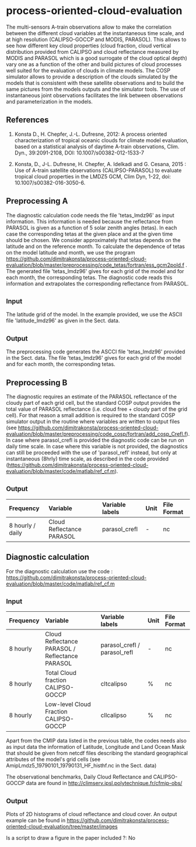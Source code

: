 # process-oriented-cloud-evaluation
The multi-sensors A-train observations allow to make the correlation between the different cloud variables at the instantaneous time scale, and at high resolution (CALIPSO-GOCCP and MODIS, PARASOL). This allows to see how different key cloud properties (cloud fraction, cloud vertical distribution provided from CALIPSO and cloud reflectance measured by MODIS and PARASOL which is a good surrogate of the cloud optical depth) vary one as a function of the other and build pictures of cloud processes well suited for the evaluation of clouds in climate models. The COSP simulator allows to provide a description of the clouds simulated by the models that is consistent with these satellite observations and to build the same pictures from the models outputs and the simulator tools. The use of instantaneous joint observations facilitates the link between observations and parameterization in the models.


References
----------
1) Konsta D., H. Chepfer, J.-L. Dufresne, 2012: A process oriented characterization of tropical oceanic clouds for climate model evaluation, based on a statistical analysis of daytime A-train observations, Clim. Dyn., 39:2091-2108, DOI: 10.1007/s00382-012-1533-7

2) Konsta, D., J-L. Dufresne, H. Chepfer, A. Idelkadi and G. Cesana, 2015 : Use of A-train satellite observations (CALIPSO-PARASOL) to evaluate tropical cloud properties in the LMDZ5 GCM, Clim Dyn, 1-22, doi: 10.1007/s00382-016-3050-6. 


Preprocessing Α 
----------
The diagnostic calculation code needs the file 'tetas_lmdz96' as input information. This information is needed because the reflectance from PARASOL is given as a function of 5 solar zenith angles (tetas). In each case the corresponding tetas at the given place and at the given time should be chosen. We consider approximately that tetas depends on the latitude and on the reference month. To calculate the dependence of tetas on the model latitude and month, we use the program https://github.com/dimitrakonsta/process-oriented-cloud-evaluation/blob/master/preprocessing/code_tetas/fortran/ess_gcm2pold.f . The generated file 'tetas_lmdz96' gives for each grid of the model and for each month, the corresponding tetas. The diagnostic code reads this information and extrapolates the corresponding reflectance from PARASOL.



<sub> Input </sub>
---------
The latitude grid of the model. In the example provided, we use the ASCII file 'latitude_lmdz96' as given in the Sect. data.  

<sub> Output </sub>
--------
The preprocessing code generates the ASCCI file 'tetas_lmdz96' provided in the Sect. data. The file 'tetas_lmdz96' gives for each grid of the model and for each month, the corresponding tetas.


Preprocessing Β
----------
The diagnostic requires an estimate of the PARASOL reflectance of the cloudy part of each grid cell, but the standard COSP output provides the total value of PARASOL reflectance (i.e. cloud free + cloudy part of the grid cell). For that reason a small addition is required to the standard COSP simulator output in the routine where variables are written to output files (see https://github.com/dimitrakonsta/process-oriented-cloud-evaluation/blob/master/preprocessing/code_cosp/fortran/add_cosp_Crefl.f). In case where parasol_crefl is provided the diagnostic code can be run on daily time scale.
In case where this variable is not provided, the diagnostics can still be proceeded with the use of 'parasol_refl' instead, but only at instantaneous (8hrly) time scale, as described in the code provided (https://github.com/dimitrakonsta/process-oriented-cloud-evaluation/blob/master/code/matlab/ref_cf.m).

<sub> Output </sub>
--------
| Frequency | Variable | Variable labels | Unit | File Format |
|:----------|:-----------------------------|:-------------|:------|:------------|
| 8 hourly / daily | Cloud Reflectance PARASOL | parasol_crefl  | -  | nc

Diagnostic calculation
-----------------------

For the diagnostic calculation use the code : https://github.com/dimitrakonsta/process-oriented-cloud-evaluation/blob/master/code/matlab/ref_cf.m

<sub>  Input </sub>
----------

| Frequency | Variable | Variable labels | Unit | File Format |
|:----------|:-----------------------------|:-------------|:------|:------------|
| 8 hourly | Cloud Reflectance PARASOL / Reflectance PARASOL | parasol_crefl / parasol_refl   | -  | nc
| 8 hourly | Total Cloud fraction CALIPSO-GOCCP | cltcalipso     |  %    | nc
| 8 hourly | Low-level Cloud Fraction CALIPSO-GOCCP  | cllcalipso     |  %   | nc

Apart from the CMIP data listed in the previous table, the codes needs also as input data the information of Latitude, Longitude and Land Ocean Mask that should be given from netcdf files describing the standard geographical attributes of the model's grid cells (see AmipLmdz5_19790101_19790131_HF_histhf.nc in the Sect. data)


The observational benchmarks, Daily Cloud Reflectance and CALIPSO-GOCCP data are found in http://climserv.ipsl.polytechnique.fr/cfmip-obs/

<sub>  Output </sub>
----------
Plots of 2D histograms of cloud reflectance and cloud cover. An output example can be found in https://github.com/dimitrakonsta/process-oriented-cloud-evaluation/tree/master/images

Is a script to draw a figure in the paper included ?: No







